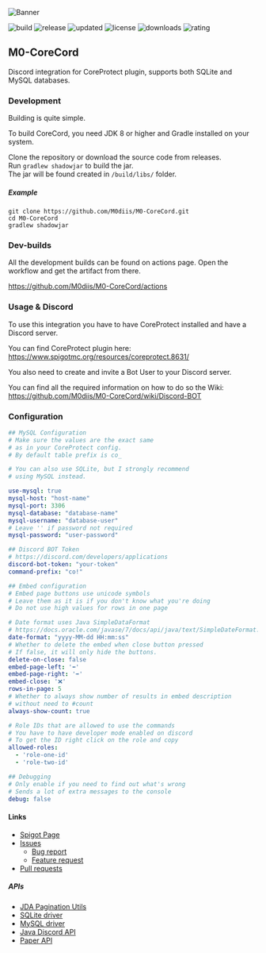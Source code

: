 <!-- Variables -->

[resourceId]: 91863

[banner]: https://i.imgur.com/8cj7B0e.png
[ratingImage]: https://img.shields.io/badge/dynamic/json.svg?color=brightgreen&label=rating&query=%24.rating.average&suffix=%20%2F%205&url=https%3A%2F%2Fapi.spiget.org%2Fv2%2Fresources%2F91863
[buildImage]: https://github.com/M0diis/M0-CoreCord/actions/workflows/gradle.yml/badge.svg
[releaseImage]: https://img.shields.io/github/v/release/M0diis/M0-CoreCord.svg?label=github%20release
[downloadsImage]: https://img.shields.io/badge/dynamic/json.svg?color=brightgreen&label=downloads%20%28spigotmc.org%29&query=%24.downloads&url=https%3A%2F%2Fapi.spiget.org%2Fv2%2Fresources%2F91863
[updatedImage]: https://badges.pufler.dev/updated/M0diis/M0-CoreCord
[licenseImage]: https://img.shields.io/github/license/M0diis/M0-CoreCord.svg

<!-- End of variables block -->

![Banner][banner]

![build][buildImage] ![release][releaseImage] ![updated][updatedImage] ![license][licenseImage]
![downloads][downloadsImage] ![rating][ratingImage]

## M0-CoreCord
Discord integration for CoreProtect plugin, supports both SQLite and MySQL databases.

### Development
Building is quite simple.

To build CoreCord, you need JDK 8 or higher and Gradle installed on your system.

Clone the repository or download the source code from releases.  
Run `gradlew shadowjar` to build the jar.  
The jar will be found created in `/build/libs/` folder. 

##### Example
```
git clone https://github.com/M0diis/M0-CoreCord.git
cd M0-CoreCord
gradlew shadowjar
```

### Dev-builds

All the development builds can be found on actions page.
Open the workflow and get the artifact from there.

https://github.com/M0diis/M0-CoreCord/actions

### Usage & Discord

To use this integration you have to have CoreProtect installed and have a Discord server.

You can find CoreProtect plugin here:  
https://www.spigotmc.org/resources/coreprotect.8631/

You also need to create and invite a Bot User to your Discord server.

You can find all the required information on how to do so the Wiki:  
https://github.com/M0diis/M0-CoreCord/wiki/Discord-BOT

### Configuration

```yaml
## MySQL Configuration
# Make sure the values are the exact same
# as in your CoreProtect config.
# By default table prefix is co_

# You can also use SQLite, but I strongly recommend
# using MySQL instead.

use-mysql: true
mysql-host: "host-name"
mysql-port: 3306
mysql-database: "database-name"
mysql-username: "database-user"
# Leave '' if password not required
mysql-password: "user-password"

## Discord BOT Token
# https://discord.com/developers/applications
discord-bot-token: "your-token"
command-prefix: "co!"

## Embed configuration
# Embed page buttons use unicode symbols
# Leave them as it is if you don't know what you're doing
# Do not use high values for rows in one page

# Date format uses Java SimpleDataFormat
# https://docs.oracle.com/javase/7/docs/api/java/text/SimpleDateFormat.html
date-format: "yyyy-MM-dd HH:mm:ss"
# Whether to delete the embed when close button pressed
# If false, it will only hide the buttons.
delete-on-close: false
embed-page-left: '⬅️'
embed-page-right: '➡️'
embed-close: '❌'
rows-in-page: 5
# Whether to always show number of results in embed description
# without need to #count
always-show-count: true

# Role IDs that are allowed to use the commands
# You have to have developer mode enabled on discord
# To get the ID right click on the role and copy
allowed-roles:
  - 'role-one-id'
  - 'role-two-id'

## Debugging
# Only enable if you need to find out what's wrong
# Sends a lot of extra messages to the console
debug: false
```

#### Links

- [Spigot Page](https://www.spigotmc.org/resources/m0-corecord.91863/)
- [Issues](https://github.com/M0diis/M0-CoreCord/issues)
  - [Bug report](https://github.com/M0diis/M0-CoreCord/issues/new?assignees=&labels=bug&template=bug_report.md&title=)
  - [Feature request](https://github.com/M0diis/M0-CoreCord/issues/new?assignees=&labels=enhancement&template=feature.md)
- [Pull requests](https://github.com/M0diis/M0-CoreCord/pulls)

##### APIs
- [JDA Pagination Utils](https://github.com/ygimenez/Pagination-Utils)
- [SQLite driver](https://github.com/xerial/sqlite-jdbc)
- [MySQL driver](https://dev.mysql.com/downloads/connector/j/)
- [Java Discord API](https://github.com/DV8FromTheWorld/JDA)
- [Paper API](https://github.com/PaperMC/Paper)

